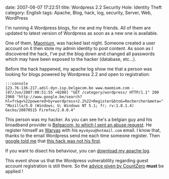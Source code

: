 date: 2007-06-07 17:22:51
title: Wordpress 2.2 Security Hole: Identity Theft
category: English
tags: Apache, Blog, hack, log, security, Server, Web, WordPress

I'm running 4 Wordpress blogs, for me and my friends. All of them are updated to latest version of Wordpress as soon as a new one is available.

One of them, [Maomium](http://maomium.com), was hacked last night. Someone created a user account on it then stole my admin identity to post content. As soon as I discovered the hack, I've put the blog down and changed all passwords which may have been exposed to the hacker (database, etc...).

Before the hack happened, my apache log show me that a person was looking for blogs powered by Wordpress 2.2 and open to registration:

    :::console
    123.76-136-217.adsl-dyn.isp.belgacom.be www.maomium.com - [07/Jun/2007:00:51:55 +0200] "GET /category/wordpress/ HTTP/1.1" 200 2960 "http://www.google.be/search?hl=fr&q=%22powered+by+wordpress+2.2%22+Register&btnG=Rechercher&meta=" "Mozilla/5.0 (Windows; U; Windows NT 5.1; fr; rv:1.8.1.4) Gecko/20070515 Firefox/2.0.0.4"

This person was my hacker. As you can see he's a belgian guy and his broadband provider is [Belgacom, to which I sent an abuse request](http://selfcare.belgacom.net/index.html?l=private:internet:security:notify&a=hacking_skynet). He register himself as [Waryas](http://waryas.skynetblogs.be) with his `myv4you@hotmail.com` email. I know that, thanks to the email Wordpress send me each time someone register. Then [google told me](http://www.google.fr/search?q=myv4you%40hotmail.com) that [this hack was not his first](http://www.coolforum.net/forum/detail.php?forumid=1&id=17468&p=1#29054).

If you want to disect his behaviour, you can [download my apache log](/static/uploads/2007/wordpress-22-register-new-user-hack.txt).

This event show us that the Wordpress vulnerablility regarding guest account registration is still there. So the [advice given by CountZero](http://www.4null4.de/174/wp-users-disable-guest-account-registration-immediately/) **must** be applied !
